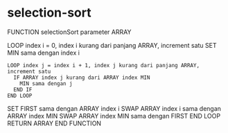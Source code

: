 # selection-sort
FUNCTION selectionSort parameter ARRAY

  LOOP index i = 0, index i kurang dari panjang ARRAY, increment satu
    SET MIN sama dengan index i

    LOOP index j = index i + 1, index j kurang dari panjang ARRAY, increment satu
      IF ARRAY index j kurang dari ARRAY index MIN
        MIN sama dengan j
      END IF
    END LOOP
    
  SET FIRST sama dengan ARRAY index i
  SWAP ARRAY index i sama dengan ARRAY index MIN
  SWAP ARRAY index MIN sama dengan FIRST
  END LOOP
  RETURN ARRAY
END FUNCTION
